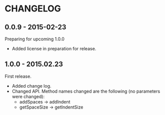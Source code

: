 # CHANGELOG

## 0.0.9 - 2015-02-23

Preparing for upcoming 1.0.0

* Added license in preparation for release.

## 1.0.0 - 2015.02.23

First release.

* Added change log.
* Changed API. Method names changed are the following (no parameters were changed):
    * addSpaces -> addIndent
    * getSpaceSize -> getIndentSize
